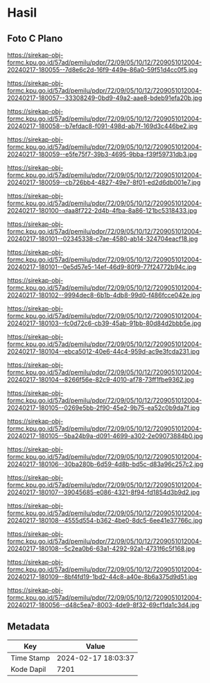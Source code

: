 # Hasil

## Foto C Plano

https://sirekap-obj-formc.kpu.go.id/57ad/pemilu/pdpr/72/09/05/10/12/7209051012004-20240217-180055--7d8e6c2d-16f9-449e-86a0-59f51d4cc0f5.jpg

https://sirekap-obj-formc.kpu.go.id/57ad/pemilu/pdpr/72/09/05/10/12/7209051012004-20240217-180057--33308249-0bd9-49a2-aae8-bdeb91efa20b.jpg

https://sirekap-obj-formc.kpu.go.id/57ad/pemilu/pdpr/72/09/05/10/12/7209051012004-20240217-180058--b7efdac8-f091-498d-ab7f-169d3c446be2.jpg

https://sirekap-obj-formc.kpu.go.id/57ad/pemilu/pdpr/72/09/05/10/12/7209051012004-20240217-180059--e5fe75f7-39b3-4695-9bba-f39f59731db3.jpg

https://sirekap-obj-formc.kpu.go.id/57ad/pemilu/pdpr/72/09/05/10/12/7209051012004-20240217-180059--cb726bb4-4827-49e7-8f01-ed2d6db001e7.jpg

https://sirekap-obj-formc.kpu.go.id/57ad/pemilu/pdpr/72/09/05/10/12/7209051012004-20240217-180100--daa8f722-2d4b-4fba-8a86-121bc5318433.jpg

https://sirekap-obj-formc.kpu.go.id/57ad/pemilu/pdpr/72/09/05/10/12/7209051012004-20240217-180101--02345338-c7ae-4580-ab14-324704eacf18.jpg

https://sirekap-obj-formc.kpu.go.id/57ad/pemilu/pdpr/72/09/05/10/12/7209051012004-20240217-180101--0e5d57e5-14ef-46d9-80f9-77f24772b94c.jpg

https://sirekap-obj-formc.kpu.go.id/57ad/pemilu/pdpr/72/09/05/10/12/7209051012004-20240217-180102--9994dec8-6b1b-4db8-99d0-f486fcce042e.jpg

https://sirekap-obj-formc.kpu.go.id/57ad/pemilu/pdpr/72/09/05/10/12/7209051012004-20240217-180103--fc0d72c6-cb39-45ab-91bb-80d84d2bbb5e.jpg

https://sirekap-obj-formc.kpu.go.id/57ad/pemilu/pdpr/72/09/05/10/12/7209051012004-20240217-180104--ebca5012-40e6-44c4-959d-ac9e3fcda231.jpg

https://sirekap-obj-formc.kpu.go.id/57ad/pemilu/pdpr/72/09/05/10/12/7209051012004-20240217-180104--8266f56e-82c9-4010-af78-73ff1fbe9362.jpg

https://sirekap-obj-formc.kpu.go.id/57ad/pemilu/pdpr/72/09/05/10/12/7209051012004-20240217-180105--0269e5bb-2f90-45e2-9b75-ea52c0b9da7f.jpg

https://sirekap-obj-formc.kpu.go.id/57ad/pemilu/pdpr/72/09/05/10/12/7209051012004-20240217-180105--5ba24b9a-d091-4699-a302-2e09073884b0.jpg

https://sirekap-obj-formc.kpu.go.id/57ad/pemilu/pdpr/72/09/05/10/12/7209051012004-20240217-180106--30ba280b-6d59-4d8b-bd5c-d83a96c257c2.jpg

https://sirekap-obj-formc.kpu.go.id/57ad/pemilu/pdpr/72/09/05/10/12/7209051012004-20240217-180107--39045685-e086-4321-8f94-fd1854d3b9d2.jpg

https://sirekap-obj-formc.kpu.go.id/57ad/pemilu/pdpr/72/09/05/10/12/7209051012004-20240217-180108--4555d554-b362-4be0-8dc5-6ee41e37766c.jpg

https://sirekap-obj-formc.kpu.go.id/57ad/pemilu/pdpr/72/09/05/10/12/7209051012004-20240217-180108--5c2ea0b6-63a1-4292-92a1-4731f6c5f168.jpg

https://sirekap-obj-formc.kpu.go.id/57ad/pemilu/pdpr/72/09/05/10/12/7209051012004-20240217-180109--8bf4fd19-1bd2-44c8-a40e-8b6a375d9d51.jpg

https://sirekap-obj-formc.kpu.go.id/57ad/pemilu/pdpr/72/09/05/10/12/7209051012004-20240217-180056--d48c5ea7-8003-4de9-8f32-69cf1da1c3d4.jpg


## Metadata

| Key        | Value               |
| ---------- | ------------------- |
| Time Stamp | 2024-02-17 18:03:37 |
| Kode Dapil | 7201                |



